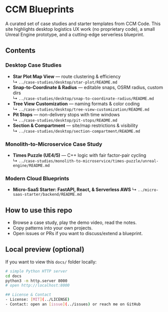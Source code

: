 # CCM Blueprints

A curated set of case studies and starter templates from CCM Code.
This site highlights desktop logistics UX work (no proprietary code),
a small Unreal Engine prototype, and a cutting-edge serverless blueprint.

## Contents

### Desktop Case Studies
- **Star Plot Map View** — route clustering & efficiency  
  ↳ `../case-studies/desktop/star-plot/README.md`
- **Snap-to-Coordinate & Radius** — editable snaps, OSRM radius, custom dirs  
  ↳ `../case-studies/desktop/snap-to-coordinate-radius/README.md`
- **Tree View Customization** — naming formats & color coding  
  ↳ `../case-studies/desktop/tree-view-customization/README.md`
- **Pit Stops** — non-delivery stops with time windows  
  ↳ `../case-studies/desktop/pit-stops/README.md`
- **Section & Compartment** — site/map restrictions & visibility  
  ↳ `../case-studies/desktop/section-compartment/README.md`

###  Monolith-to-Microservice Case Study
- **Times Puzzle (UE4/5)** — C++ logic with fair factor-pair cycling  
  ↳ `../case-studies/monolith-to-microservice/times-puzzle/unreal-engine/README.md`

### Modern Cloud Blueprints
- **Micro-SaaS Starter: FastAPI, React, & Serverless AWS** ↳ `../micro-saas-starter/backend/README.md`

## How to use this repo
- Browse a case study, play the demo video, read the notes.
- Copy patterns into your own projects.  
- Open issues or PRs if you want to discuss/extend a blueprint.

## Local preview (optional)
If you want to view this `docs/` folder locally:
```bash
# simple Python HTTP server
cd docs
python3 -m http.server 8000
# open http://localhost:8000

## License & Contact
- License: [MIT](../LICENSE)
- Contact: open an [issue](../issues) or reach me on GitHub
